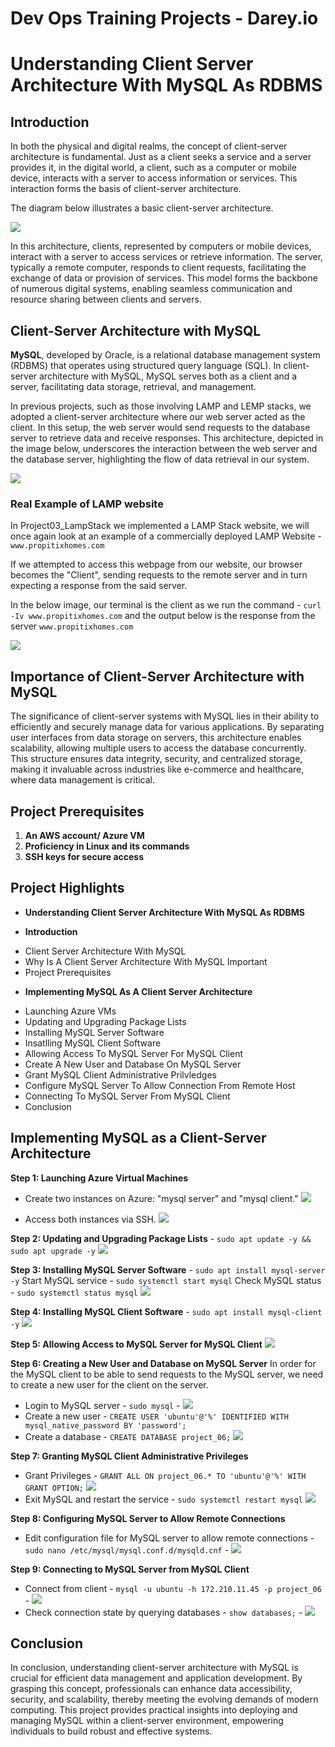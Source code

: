 # Dev Ops Training Projects - Darey.io  

# Understanding Client Server Architecture With MySQL As RDBMS

## Introduction

In both the physical and digital realms, the concept of client-server architecture is fundamental. Just as a client seeks a service and a server provides it, in the digital world, a client, such as a computer or mobile device, interacts with a server to access information or services. This interaction forms the basis of client-server architecture.

The diagram below illustrates a basic client-server architecture.

![](Images/simple_client_server.png)

In this architecture, clients, represented by computers or mobile devices, interact with a server to access services or retrieve information. The server, typically a remote computer, responds to client requests, facilitating the exchange of data or provision of services. This model forms the backbone of numerous digital systems, enabling seamless communication and resource sharing between clients and servers.


## Client-Server Architecture with MySQL

**MySQL**, developed by Oracle, is a relational database management system (RDBMS) that operates using structured query language (SQL). In client-server architecture with MySQL, MySQL serves both as a client and a server, facilitating data storage, retrieval, and management.

In previous projects, such as those involving LAMP and LEMP stacks, we adopted a client-server architecture where our web server acted as the client. In this setup, the web server would send requests to the database server to retrieve data and receive responses. This architecture, depicted in the image below, underscores the interaction between the web server and the database server, highlighting the flow of data retrieval in our system.

![](Images/mysql_cl_serv.png)

### Real Example of LAMP website

In Project03_LampStack we implemented a LAMP Stack website, we will once again look at an example of a commercially deployed LAMP Website -  `www.propitixhomes.com`

If we attempted to access this webpage from our website, our browser becomes the "Client", sending requests to the remote server and in turn expecting a response from the said server.

In the below image, our terminal is the client as we run the command - `curl -Iv www.propitixhomes.com` and the output below is the response from the server `www.propitixhomes.com`

![](<Images/01. propit_01.png>)

## Importance of Client-Server Architecture with MySQL

The significance of client-server systems with MySQL lies in their ability to efficiently and securely manage data for various applications. By separating user interfaces from data storage on servers, this architecture enables scalability, allowing multiple users to access the database concurrently. This structure ensures data integrity, security, and centralized storage, making it invaluable across industries like e-commerce and healthcare, where data management is critical.

## Project Prerequisites

1. **An AWS account/ Azure VM**
2. **Proficiency in Linux and its commands**
3. **SSH keys for secure access**


## Project Highlights

* **Understanding Client Server Architecture With MySQL As RDBMS**

* **Introduction**

 - Client Server Architecture With MySQL
 - Why Is A Client Server Architecture With MySQL Important
 - Project Prerequisites

* **Implementing MySQL As A Client Server Architecture**

 - Launching Azure VMs
 - Updating and Upgrading Package Lists
 - Installing MySQL Server Software
 - Insatlling MySQL Client Software
 - Allowing Access To MySQL Server For MySQL Client
 - Create A New User and Database On MySQL Server
 - Grant MySQL Client Administrative Prilvledges
 - Configure MySQL Server To Allow Connection From Remote Host
 - Connecting To MySQL Server From MySQL Client
 - Conclusion


## Implementing MySQL as a Client-Server Architecture

**Step 1: Launching Azure Virtual Machines**

- Create two instances on Azure: "mysql server" and "mysql client."
![](<Images/04. instances.png>)

- Access both instances via SSH.
![](<Images/02. ssh_client_server.png>)

**Step 2: Updating and Upgrading Package Lists** - `sudo apt update -y && sudo apt upgrade -y`
![](<Images/03. apt_update_upgrade.png>)

**Step 3: Installing MySQL Server Software** - `sudo apt install mysql-server -y`
Start MySQL service - `sudo systemctl start mysql`
Check MySQL status - `sudo systemctl status mysql`
![](<Images/05. status.png>)

**Step 4: Installing MySQL Client Software** - `sudo apt install mysql-client -y`
![](<Images/06. client_in.png>)

**Step 5: Allowing Access to MySQL Server for MySQL Client**
![](<Images/07. allow_inbound.png>)

**Step 6: Creating a New User and Database on MySQL Server**
In order for the MySQL client to be able to send requests to the MySQL server, we need to create a new user for the client on the server.

- Login to MySQL server - `sudo mysql` - ![](<Images/08. login_server.png>)
- Create a new user - `CREATE USER 'ubuntu'@'%' IDENTIFIED WITH mysql_native_password BY 'password';`
- Create a database -  `CREATE DATABASE project_06;`
![](<Images/10. db_user.png>)

**Step 7: Granting MySQL Client Administrative Privileges**
- Grant Privileges - `GRANT ALL ON project_06.* TO 'ubuntu'@'%' WITH GRANT OPTION;`
![](<Images/11. grant_pri.png>)
- Exit MySQL and restart the service - `sudo systemctl restart mysql`
![](<Images/12. exit_restart.png>)

**Step 8: Configuring MySQL Server to Allow Remote Connections**

- Edit configuration file for MySQL server to allow remote connections - `sudo nano /etc/mysql/mysql.conf.d/mysqld.cnf` - ![](<Images/13. bind_add.png>)


**Step 9: Connecting to MySQL Server from MySQL Client**
- Connect from client - `mysql -u ubuntu -h 172.210.11.45 -p project_06` - ![](<Images/14. connect_from_client.png>)
- Check connection state by querying databases - `show databases;` - ![](<Images/15. show_db.png>)

## Conclusion
In conclusion, understanding client-server architecture with MySQL is crucial for efficient data management and application development. By grasping this concept, professionals can enhance data accessibility, security, and scalability, thereby meeting the evolving demands of modern computing. This project provides practical insights into deploying and managing MySQL within a client-server environment, empowering individuals to build robust and effective systems.
